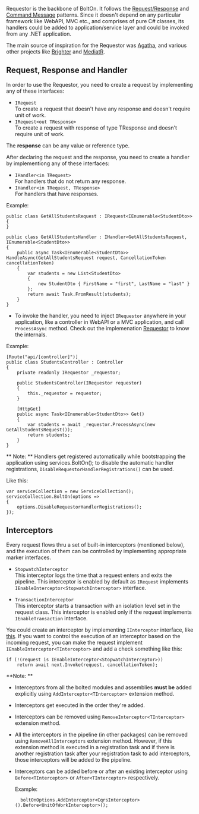 Requestor is the backbone of BoltOn. It follows the [Request/Response](https://www.enterpriseintegrationpatterns.com/patterns/messaging/RequestReply.html) and [Command Message](https://www.enterpriseintegrationpatterns.com/patterns/messaging/CommandMessage.html) patterns. Since it doesn't depend on any particular framework like WebAPI, MVC etc., and comprises of pure C# classes, its handlers could be added to application/service layer and could be invoked from any .NET application.

The main source of inspiration for the Requestor was [Agatha](https://github.com/davybrion/Agatha), and various other projects like [Brighter](https://github.com/BrighterCommand/Brighter) and [MediatR](https://github.com/jbogard/MediatR).

Request, Response and Handler
-
In order to use the Requestor, you need to create a request by implementing any of these interfaces:

* `IRequest`
<br /> To create a request that doesn't have any response and doesn't require unit of work.
* `IRequest<out TResponse>` 
<br /> To create a request with response of type TResponse and doesn't require unit of work.

The **response** can be any value or reference type.

After declaring the request and the response, you need to create a handler by implementiong any of these interfaces:

* `IHandler<in TRequest>`
<br> For handlers that do not return any response.
* `IHandler<in TRequest, TResponse>`
<br> For handlers that have responses.

Example:

    public class GetAllStudentsRequest : IRequest<IEnumerable<StudentDto>>
	{
	}

	public class GetAllStudentsHandler : IHandler<GetAllStudentsRequest, IEnumerable<StudentDto>>
	{
		public async Task<IEnumerable<StudentDto>> HandleAsync(GetAllStudentsRequest request, CancellationToken cancellationToken)
		{
			var students = new List<StudentDto>
			{
				new StudentDto { FirstName = "first", LastName = "last" }
			};
			return await Task.FromResult(students);
		}
	}

* To invoke the handler, you need to inject `IRequestor` anywhere in your application, like a controller in WebAPI or a MVC application, and call `ProcessAsync` method. Check out the implemenation [Requestor](https://github.com/gokulm/BoltOn/blob/master/src/BoltOn/Requestor/Pipeline/Requestor.cs) to know the internals.

Example:

	[Route("api/[controller]")]
	public class StudentsController : Controller
	{
		private readonly IRequestor _requestor;

		public StudentsController(IRequestor requestor)
		{
			this._requestor = requestor;
		}

		[HttpGet]
		public async Task<IEnumerable<StudentDto>> Get()
		{
			var students = await _requestor.ProcessAsync(new GetAllStudentsRequest());
			return students;
		}
	}

** Note: ** Handlers get registered automatically while bootstrapping the application using services.BoltOn(); to disable the automatic handler registrations, `DisableRequestorHandlerRegistrations()` can be used. 

Like this:

	var serviceCollection = new ServiceCollection();
	serviceCollection.BoltOn(options =>
	{
		options.DisableRequestorHandlerRegistrations();
	});

Interceptors
------------
Every request flows thru a set of built-in interceptors (mentioned below), and the execution of them can be controlled by implementing appropriate marker interfaces. 

* `StopwatchInterceptor`
<br> This interceptor logs the time that a request enters and exits the pipeline. This interceptor is enabled by default as `IRequest` implements `IEnableInterceptor<StopwatchInterceptor>` interface.

* `TransactionInterceptor`
<br> This interceptor starts a transaction with an isolation level set in the request class. This interceptor is enabled only if the request implements `IEnableTransaction` interface. 

You could create an interceptor by implementing `IInterceptor` interface, like [this](../optional/#interceptor). If you want to control the execution of an interceptor based on the incoming request, you can make the request implement `IEnableInterceptor<TInterceptor>` and add a check something like this:

	if (!(request is IEnableInterceptor<StopwatchInterceptor>))
		return await next.Invoke(request, cancellationToken);

**Note: **

* Interceptors from all the bolted modules and assemblies **must be** added explicitly  using `AddInterceptor<TInterceptor>` extension method.
* Interceptors get executed in the order they're added.
* Interceptors can be removed using `RemoveInterceptor<TInterceptor>` extension method. 
* All the interceptors in the pipeline (in other packages) can be removed using `RemoveAllInterceptors` extension method. However, if this extension method is executed in a registration task and if there is another registration task after your registration task to add interceptors, those interceptors will be added to the pipeline.
* Interceptors can be added before or after an existing interceptor using `Before<TInterceptor>` or `After<TInterceptor>` respectively.

	Example:

		boltOnOptions.AddInterceptor<CqrsInterceptor>().Before<UnitOfWorkInterceptor>();
